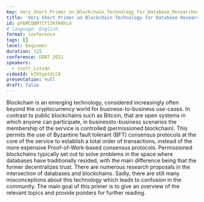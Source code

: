 ```yaml
---
key: Very_Short_Primer_on_Blockchain_Technology_for_Database_Researchers
title: 'Very Short Primer on Blockchain Technology for Database Researchers'
id: pY6MCQBMfIYlIKfHdhL4
# language: English
format: conference
tags: []
level: beginner
duration: 115
conference: EDBT 2021
speakers:
  - zsolt_istván
videoId: kIhVyptVLCA
presentation: null
draft: false
---
```

Blockchain is an emerging technology, considered increasingly often beyond the cryptocurrency world for business-to-business use-cases. In contrast to public blockchains such as Bitcoin, that are open systems in which anyone can participate, in businessto-business scenarios the membership of the service is controlled (permissioned blockchain). This permits the use of Byzantine fault tolerant (BFT) consensus protocols at the core of the service to establish a total order of transactions, instead of the more expensive Proof-of-Work-based consensus protocols. Permissioned blockchains typically set out to solve problems in the space where databases have traditionally resided, with the main difference being that the former decentralizes trust. There are numerous research proposals in the intersection of databases and blockchains. Sadly, there are still many misconceptions about this technology which leads to confusion in the community. The main goal of this primer is to give an overview of the relevant topics and provide pointers for further reading.